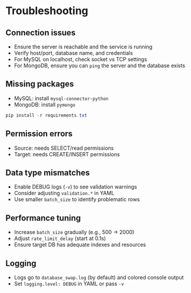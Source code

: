 # Troubleshooting

## Connection issues

- Ensure the server is reachable and the service is running
- Verify host/port, database name, and credentials
- For MySQL on localhost, check socket vs TCP settings
- For MongoDB, ensure you can `ping` the server and the database exists

## Missing packages

- MySQL: install `mysql-connector-python`
- MongoDB: install `pymongo`

```powershell
pip install -r requirements.txt
```

## Permission errors

- Source: needs SELECT/read permissions
- Target: needs CREATE/INSERT permissions

## Data type mismatches

- Enable DEBUG logs (`-v`) to see validation warnings
- Consider adjusting `validation.*` in YAML
- Use smaller `batch_size` to identify problematic rows

## Performance tuning

- Increase `batch_size` gradually (e.g., 500 -> 2000)
- Adjust `rate_limit_delay` (start at 0.1s)
- Ensure target DB has adequate indexes and resources

## Logging

- Logs go to `database_swap.log` (by default) and colored console output
- Set `logging.level: DEBUG` in YAML or pass `-v`
